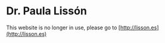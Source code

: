 # Dr. Paula Lissón
This website is no longer in use, please go to [http://lisson.es](http://lisson.es)
